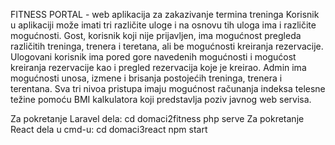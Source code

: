 FITNESS PORTAL - web aplikacija za zakazivanje termina treninga
Korisnik u aplikaciji može imati tri različite uloge i na osnovu tih uloga ima i različite mogućnosti.
Gost, korisnik koji nije prijavljen, ima mogućnost pregleda različitih treninga, trenera i teretana, ali be mogućnosti kreiranja rezervacije. 
Ulogovani korisnik ima pored gore navedenih mogućnosti i mogućost kreiranja rezervacije kao i pregled rezervacija koje je kreirao.
Admin ima mogućnosti unosa, izmene i brisanja postojećih treninga, trenera i terentana. 
Sva tri nivoa pristupa imaju mogućnost računanja indeksa telesne težine pomoću BMI kalkulatora koji predstavlja poziv javnog web servisa.

Za pokretanje Laravel dela:
cd domaci2fitness
php serve
Za pokretanje React dela u cmd-u:
cd domaci3react
npm start
